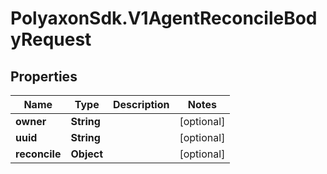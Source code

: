 # PolyaxonSdk.V1AgentReconcileBodyRequest

## Properties

Name | Type | Description | Notes
------------ | ------------- | ------------- | -------------
**owner** | **String** |  | [optional] 
**uuid** | **String** |  | [optional] 
**reconcile** | **Object** |  | [optional] 


